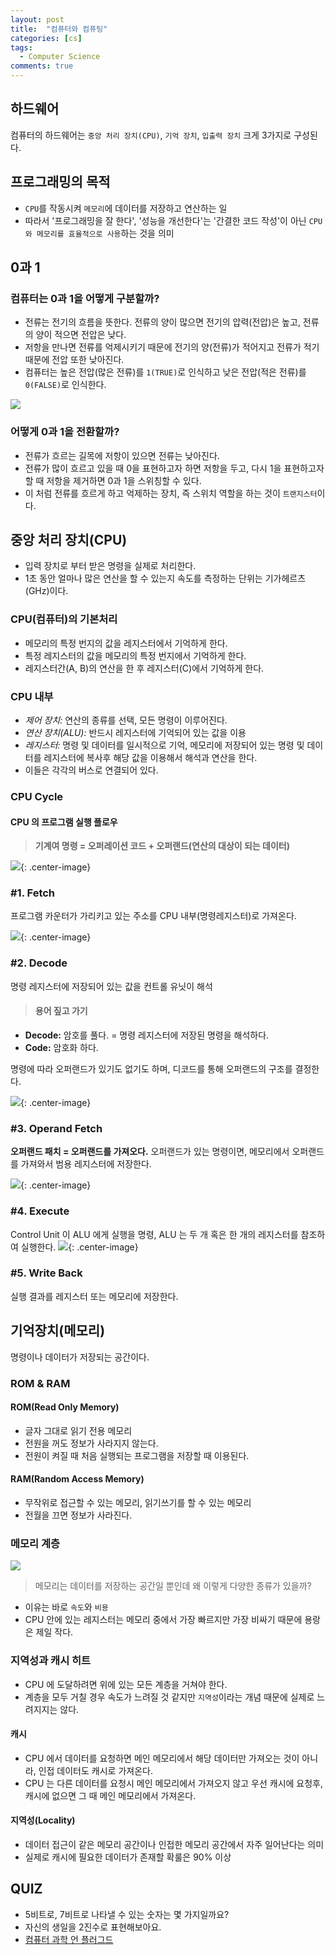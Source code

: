 ```yaml
---
layout: post
title:  "컴퓨터와 컴퓨팅"
categories: [cs]
tags:
  - Computer Science
comments: true
---
```


## 하드웨어
컴퓨터의 하드웨어는 `중앙 처리 장치(CPU)`, `기억 장치`, `입출력 장치` 크게 3가지로 구성된다.

## 프로그래밍의 목적
- `CPU`를 작동시켜 `메모리`에 데이터를 저장하고 연산하는 일
- 따라서 '프로그래밍을 잘 한다', '성능을 개선한다'는 '간결한 코드 작성'이 아닌 `CPU 와 메모리를 효율적으로 사용`하는 것을 의미

## 0과 1
### 컴퓨터는 0과 1을 어떻게 구분할까?
- 전류는 전기의 흐름을 뜻한다. 전류의 양이 많으면 전기의 압력(전압)은 높고, 전류의 양이 적으면 전압은 낮다.
- 저항을 만나면 전류를 억제시키기 때문에 전기의 양(전류)가 적어지고 전류가 적기 때문에 전압 또한 낮아진다.
- 컴퓨터는 높은 전압(많은 전류)를 `1(TRUE)`로 인식하고 낮은 전압(적은 전류)를 `0(FALSE)`로 인식한다.

![](/assets/ohm_law.jpeg)

### 어떻게 0과 1을 전환할까?
- 전류가 흐르는 길목에 저항이 있으면 전류는 낮아진다.
- 전류가 많이 흐르고 있을 때 0을 표현하고자 하면 저항을 두고, 다시 1을 표현하고자 할 때 저항을 제거하면 0과 1을 스위칭할 수 있다.
- 이 처럼 전류를 흐르게 하고 억제하는 장치, 즉 스위치 역할을 하는 것이 `트랜지스터`이다.

## 중앙 처리 장치(CPU)
- 입력 장치로 부터 받은 명령을 실제로 처리한다.
- 1초 동안 얼마나 많은 연산을 할 수 있는지 속도를 측정하는 단위는 기가헤르츠(GHz)이다.

### CPU(컴퓨터)의 기본처리
- 메모리의 특정 번지의 값을 레지스터에서 기억하게 한다.
- 특정 레지스터의 값을 메모리의 특정 번지에서 기억하게 한다.
- 레지스터간(A, B)의 연산을 한 후 레지스터(C)에서 기억하게 한다.

### CPU 내부
- *제어 장치:* 연산의 종류를 선택, 모든 명령이 이루어진다.
- *연산 장치(ALU):* 반드시 레지스터에 기억되어 있는 값을 이용
- *레지스터:* 명령 및 데이터를 일시적으로 기억, 메모리에 저장되어 있는 명령 및 데이터를 레지스터에 복사후 해당 값을 이용해서 해석과 연산을 한다.
- 이들은 각각의 버스로 연결되어 있다.

### CPU Cycle
#### CPU 의 프로그램 실행 플로우
> **기계여 명령 = 오퍼레이션  코드 + 오퍼랜드(연산의 대상이 되는 데이터)**

![](/assets/machine_language.png){: .center-image}

### \#1. Fetch
프로그램 카운터가 가리키고 있는 주소를 CPU 내부(명령레지스터)로 가져온다.

![](/assets/fetch.png){: .center-image}

### \#2. Decode
명령 레지스터에 저장되어 있는 값을 컨트롤 유닛이 해석

> #### 용어 짚고 가기
- **Decode:** 암호를 풀다. = 명령 레지스터에 저장된 명령을 해석하다.
- **Code:** 암호화 하다.

명령에 따라 오퍼랜드가 있기도 없기도 하며, 디코드를 통해 오퍼랜드의 구조를 결정한다.

![](/assets/decode.png){: .center-image}

### \#3. Operand Fetch
**오퍼랜드 패치 = 오퍼랜드를 가져오다.** 오퍼랜드가 있는 명령이면, 메모리에서 오퍼랜드를 가져와서 범용
 레지스터에 저장한다.

![](/assets/operand_fetch.png){: .center-image}

### \#4. Execute
Control Unit 이 ALU 에게 실행을 명령, ALU 는 두 개 혹은 한 개의 레지스터를 참조하여 실행한다.
![](/assets/execute.png){: .center-image}

### \#5. Write Back
실행 결과를 레지스터 또는 메모리에 저장한다.

## 기억장치(메모리)
명령이나 데이터가 저장되는 공간이다.

### ROM & RAM

#### ROM(Read Only Memory)
- 글자 그대로 읽기 전용 메모리
- 전원을 꺼도 정보가 사라지지 않는다.
- 전원이 켜질 때 처음 실행되는 프로그램을 저장할 때 이용된다.

#### RAM(Random Access Memory)
- 무작위로 접근할 수 있는 메모리, 읽기쓰기를 할 수 있는 메모리
- 전월을 끄면 정보가 사라진다.

### 메모리 계층

![](/assets/memory_hierarchy.png)

> 메모리는 데이터를 저장하는 공간일 뿐인데 왜 이렇게 다양한 종류가 있을까?
- 이유는 바로 `속도`와 `비용`
- CPU 안에 있는 레지스터는 메모리 중에서 가장 빠르지만 가장 비싸기 때문에 용랑은 제일 작다.

### 지역성과 캐시 히트
- CPU 에 도달하려면 위에 있는 모든 계층을 거쳐야 한다.
- 계층을 모두 거칠 경우 속도가 느려질 것 같지만 `지역성`이라는 개념 때문에 실제로 느려지지는 않다.

#### 캐시
- CPU 에서 데이터를 요청하면 메인 메모리에서 해당 데이터만 가져오는 것이 아니라, 인접 데이터도 캐시로 가져온다.
- CPU 는 다른 데이터를 요청시 메인 메모리에서 가져오지 않고 우선 캐시에 요청후, 캐시에 없으면 그 때 메인 메모리에서 가져온다.

#### 지역성(Locality)
- 데이터 접근이 같은 메모리 공간이나 인접한 메모리 공간에서 자주 일어난다는 의미
- 실제로 캐시에 필요한 데이터가 존재할 확룰은 90% 이상


## QUIZ
- 5비트로, 7비트로 나타낼 수 있는 숫자는 몇 가지일까요?
- 자신의 생일을 2진수로 표현해보아요.
- [컴퓨터 과학 언 플러그드](https://statkclee.github.io/unplugged/data-structure.html)
